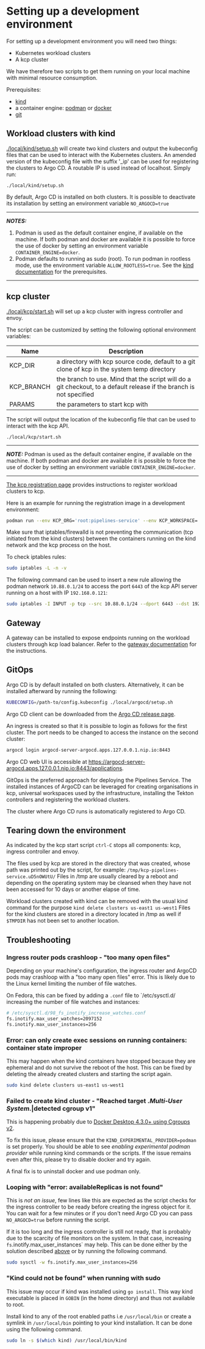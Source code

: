 # Setting up a development environment

For setting up a development environment you will need two things:

- Kubernetes workload clusters
- A kcp cluster

We have therefore two scripts to get them running on your local machine with minimal resource consumption.

Prerequisites:

- [kind](https://github.com/kubernetes-sigs/kind)
- a container engine: [podman](https://podman.io/) or [docker](https://docs.docker.com/engine/)
- [git](https://git-scm.com/)

## Workload clusters with kind

[./local/kind/setup.sh](./local/kind/setup.sh) will create two kind clusters and output the kubeconfig files that can be used to interact with the Kubernetes clusters. An amended version of the kubeconfig file with the suffix '_ip' can be used for registering the clusters to Argo CD. A routable IP is used instead of localhost. Simply run:

```console
./local/kind/setup.sh
```

By default, Argo CD is installed on both clusters. It is possible to deactivate its installation by setting an environment variable `NO_ARGOCD=true`

---
**_NOTES:_**

1. Podman is used as the default container engine, if available on the machine. If both podman and docker are available it is possible to force the use of docker by setting an environment variable `CONTAINER_ENGINE=docker`.
2. Podman defaults to running as sudo (root). To run podman in rootless mode, use the environment variable `ALLOW_ROOTLESS=true`. See the [kind documentation](https://kind.sigs.k8s.io/docs/user/rootless/) for the prerequisites.

---

## kcp cluster

[./local/kcp/start.sh](./local/kcp/start.sh) will set up a kcp cluster with ingress controller and envoy.

The script can be customized by setting the following optional environment variables:

| Name | Description |
|------|-------------|
| KCP_DIR | a directory with kcp source code, default to a git clone of kcp in the system temp directory |
| KCP_BRANCH | the branch to use. Mind that the script will do a git checkout, to a default release if the branch is not specified |
| PARAMS | the parameters to start kcp with |

The script will output the location of the kubeconfig file that can be used to interact with the kcp API.

```console
./local/kcp/start.sh
```

---
**_NOTE:_** Podman is used as the default container engine, if available on the machine. If both podman and docker are available it is possible to force the use of docker by setting an environment variable `CONTAINER_ENGINE=docker`.

---

[The kcp registration page](./docs/kcp-registration.md) provides instructions to register workload clusters to kcp.

Here is an example for running the registration image in a development environment:

```bash
podman run --env KCP_ORG='root:pipelines-service' --env KCP_WORKSPACE='compute' --env DATA_DIR='/workspace' --privileged --volume /home/myusername/plnsvc:/workspace quay.io/myuser/pipelines-kcp
```

Make sure that iptables/firewalld is not preventing the communication (tcp initiated from the kind clusters) between the containers running on the kind network and the kcp process on the host.

To check iptables rules:

```bash
sudo iptables -L -n -v
```

The following command can be used to insert a new rule allowing the podman network `10.88.0.1/24` to access the port `6443` of the kcp API server running on a host with IP `192.168.0.121`:

```bash
sudo iptables -I INPUT -p tcp --src 10.88.0.1/24 --dport 6443 --dst 192.168.0.121 -j ACCEPT
```

## Gateway

A gateway can be installed to expose endpoints running on the workload clusters through kcp load balancer. Refer to the [gateway documentation](docs/gateway.md) for the instructions.

## GitOps

Argo CD is by default installed on both clusters. Alternatively, it can be installed afterward by running the following:

```bash
KUBECONFIG=/path-to/config.kubeconfig ./local/argocd/setup.sh
```

Argo CD client can be downloaded from the [Argo CD release page](https://github.com/argoproj/argo-cd/releases/latest).

An ingress is created so that it is possible to login as follows for the first cluster. The port needs to be changed to access the instance on the second cluster:

```bash
argocd login argocd-server-argocd.apps.127.0.0.1.nip.io:8443
```

Argo CD web UI is accessible at <https://argocd-server-argocd.apps.127.0.0.1.nip.io:8443/applications>.

GitOps is the preferred approach for deploying the Pipelines Service. The installed instances of ArgoCD can be leveraged for creating organisations in kcp, universal workspaces used by the infrastructure, installing the Tekton controllers and registering the workload clusters.

The cluster where Argo CD runs is automatically registered to Argo CD.

## Tearing down the environment

As indicated by the kcp start script `ctrl-C` stops all components: kcp, ingress controller and envoy.

The files used by kcp are stored in the directory that was created, whose path was printed out by the script, for example: `/tmp/kcp-pipelines-service.uD5nOWUtU/`
Files in /tmp are usually cleared by a reboot and depending on the operating system may be cleansed when they have not been accessed for 10 days or another elapse of time.

Workload clusters created with kind can be removed with the usual kind command for the purpose `kind delete clusters us-east1 us-west1`
Files for the kind clusters are stored in a directory located in /tmp as well if `$TMPDIR` has not been set to another location.

## Troubleshooting

### Ingress router pods crashloop - "too many open files"

Depending on your machine's configuration, the ingress router and ArgoCD pods may crashloop with a "too many open files" error.
This is likely due to the Linux kernel limiting the number of file watches.

On Fedora, this can be fixed by adding a `.conf` file to `/etc/sysctl.d/ increasing the number of file watches and instances:

```bash
# /etc/sysctl.d/98_fs_inotify_increase_watches.conf
fs.inotify.max_user_watches=2097152
fs.inotify.max_user_instances=256
```

### Error: can only create exec sessions on running containers: container state improper

This may happen when the kind containers have stopped because they are ephemeral and do not survive the reboot of the host. This can be fixed by deleting the already created clusters and starting the script again.

```bash
sudo kind delete clusters us-east1 us-west1
```

### Failed to create kind cluster - "Reached target ._Multi-User System._|detected cgroup v1"

This is happening probably due to [Docker Desktop 4.3.0+ using Cgroups v2](https://kind.sigs.k8s.io/docs/user/known-issues/#failure-to-create-cluster-with-docker-desktop-as-container-runtime).

To fix this issue, please ensure that the `KIND_EXPERIMENTAL_PROVIDER=podman` is set properly. You should be able to see _enabling experimental podman provider_ while running kind commands or the scripts. If the issue remains even after this, please try to disable docker and try again.

A final fix is to uninstall docker and use podman only.

### Looping with "error: availableReplicas is not found"

This is _not an issue_, few lines like this are expected as the script checks for the ingress controller to be ready before creating the ingress object for it. You can wait for a few minutes or if you don't need Argo CD you can pass `NO_ARGOCD=true` before running the script.

If it is too long and the ingress controller is still not ready, that is probably due to the scarcity of file monitors on the system. In that case, increasing `fs`.inotify.max_user_instances` may help. This can be done either by the solution described [above](#ingress-router-pods-crashloop---too-many-open-files) or by running the following command.

```bash
sudo sysctl -w fs.inotify.max_user_instances=256
```

### "Kind could not be found" when running with sudo

This issue may occur if kind was installed using `go install`. This way kind executable is placed in `GOBIN` (in the home directory) and thus not available to root.

Install kind to any of the root enabled paths i.e `/usr/local/bin` or create a symlink in `/usr/local/bin` pointing to your kind installation. It can be done using the following command.

```bash
sudo ln -s $(which kind) /usr/local/bin/kind
```
